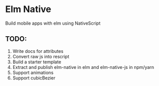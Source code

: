 # Elm Native

Build mobile apps with elm using NativeScript

## TODO:
1. Write docs for attributes
2. Convert raw js into rescript 
3. Build a starter template
4. Extract and publish elm-native in elm and elm-native-js in npm/yarn
5. Support animations
6. Support cubicBezier
